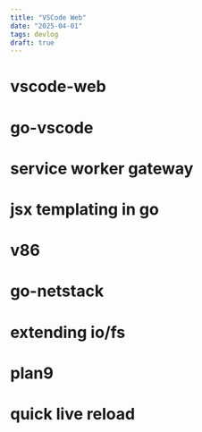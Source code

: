 ```yaml
---
title: "VSCode Web"
date: "2025-04-01"
tags: devlog
draft: true
---
```


# vscode-web

# go-vscode

# service worker gateway

# jsx templating in go

# v86

# go-netstack

# extending io/fs

# plan9

# quick live reload